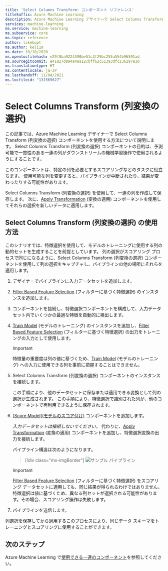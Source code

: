 ```yaml
---
title: 'Select Columns Transform: コンポーネント リファレンス'
titleSuffix: Azure Machine Learning
description: Azure Machine Learning デザイナーで Select Columns Transform (列変換の選択) コンポーネントを使用し、選択変換する方法について説明します。
services: machine-learning
ms.service: machine-learning
ms.subservice: core
ms.topic: reference
author: likebupt
ms.author: keli19
ms.date: 10/10/2020
ms.openlocfilehash: e29f8ba9224390be51c3f29bc255a554b96591ad
ms.sourcegitcommit: e41827d894a4aa12cbff62c51393dfc236297e10
ms.translationtype: HT
ms.contentlocale: ja-JP
ms.lasthandoff: 11/04/2021
ms.locfileid: "131565627"
---
```

# <a name="select-columns-transform"></a>Select Columns Transform (列変換の選択)

この記事では、Azure Machine Learning デザイナーで Select Columns Transform (列変換の選択) コンポーネントを使用する方法について説明します。 Select Columns Transform (列変換の選択) コンポーネントの目的は、予測可能で一貫性のある一連の列がダウンストリームの機械学習操作で使用されるようにすることです。

このコンポーネントは、特定の列を必要とするスコアリングなどのタスクに役立ちます。 使用可能な列を変更すると、パイプラインが中断されたり、結果が変わったりする可能性があります。

Select Columns Transform (列変換の選択) を使用して、一連の列を作成して保存します。 次に、[Apply Transformation](apply-transformation.md) (変換の適用) コンポーネントを使用してそれらの選択を新しいデータに適用します。

## <a name="how-to-use-select-columns-transform"></a>Select Columns Transform (列変換の選択) の使用方法

このシナリオでは、特徴選択を使用して、モデルのトレーニングに使用する列の動的セットを生成することを前提としています。 列の選択がスコアリング プロセスで同じになるように、Select Columns Transform (列変換の選択) コンポーネントを使用して列の選択をキャプチャし、パイプラインの他の場所にそれらを適用します。

1. デザイナーでパイプラインに入力データセットを追加します。

2. [Filter Based Feature Selection](filter-based-feature-selection.md) (フィルターに基づく特徴選択) のインスタンスを追加します。

3. コンポーネントを接続し、特徴選択コンポーネントを構成して、入力データセット内でいくつかの最適な特徴を自動的に検出します。

4. [Train Model](train-model.md) (モデルのトレーニング) のインスタンスを追加し、[Filter Based Feature Selection](filter-based-feature-selection.md) (フィルターに基づく特徴選択) の出力をトレーニングの入力として使用します。

    > [!IMPORTANT]
    > 特徴量の重要度は列の値に基づくため、[Train Model](train-model.md) (モデルのトレーニング) への入力に使用できる列を事前に把握することはできません。  
5. Select Columns Transform (列変換の選択) コンポーネントのインスタンスを接続します。 

    この手順により、他のデータセットに保存または適用できる変換として列の選択が生成されます。 この手順により、特徴選択で識別された列が、他のコンポーネントで再利用できるように保存されます。

6. [[Score Model]\(モデルのスコア付け\)](score-model.md) コンポーネントを追加します。 

   *入力データセットは接続しないでください。* 代わりに、[Apply Transformation](apply-transformation.md) (変換の適用) コンポーネントを追加し、特徴選択変換の出力を接続します。

   パイプライン構造は次のようになります。

   > [!div class="mx-imgBorder"]
   > ![サンプル パイプライン](media/module/filter-based-feature-selection-score.png)

   > [!IMPORTANT]
   > [Filter Based Feature Selection](filter-based-feature-selection.md) (フィルターに基づく特徴選択) をスコアリング データセットに適用しても、同じ結果が得られるわけではありません。 特徴選択は値に基づくため、異なる列セットが選択される可能性があります。その場合、スコアリング操作は失敗します。
    
7. パイプラインを送信します。

列選択を保存してから適用するこのプロセスにより、同じデータ スキーマをトレーニングとスコアリングに使用することができます。


## <a name="next-steps"></a>次のステップ

Azure Machine Learning で[使用できる一連のコンポーネント](component-reference.md)を参照してください。 

